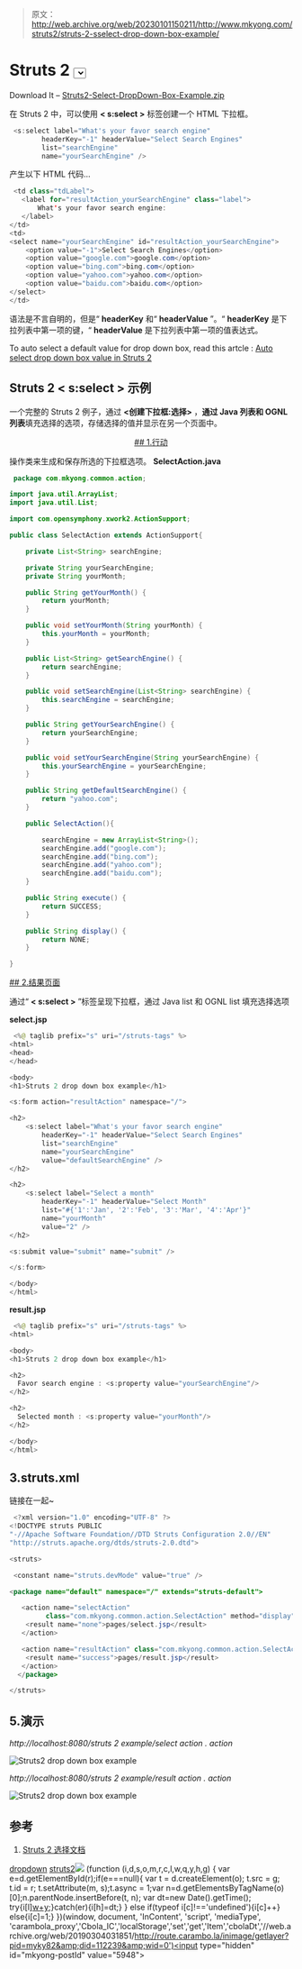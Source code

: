 > 原文：<http://web.archive.org/web/20230101150211/http://www.mkyong.com/struts2/struts-2-sselect-drop-down-box-example/>

# Struts 2 <select>下拉框示例</select>

Download It – [Struts2-Select-DropDown-Box-Example.zip](http://web.archive.org/web/20190304031851/http://www.mkyong.com/wp-content/uploads/2010/06/Struts2-Select-DropDown-Box-Example.zip)

在 Struts 2 中，可以使用 **< s:select >** 标签创建一个 HTML 下拉框。

```java
 <s:select label="What's your favor search engine" 
		headerKey="-1" headerValue="Select Search Engines"
		list="searchEngine" 
		name="yourSearchEngine" /> 
```

产生以下 HTML 代码…

```java
 <td class="tdLabel">
   <label for="resultAction_yourSearchEngine" class="label">
       What's your favor search engine:
   </label>
</td> 
<td>
<select name="yourSearchEngine" id="resultAction_yourSearchEngine"> 
    <option value="-1">Select Search Engines</option> 
    <option value="google.com">google.com</option> 
    <option value="bing.com">bing.com</option> 
    <option value="yahoo.com">yahoo.com</option> 
    <option value="baidu.com">baidu.com</option> 
</select> 
</td> 
```

语法是不言自明的，但是“ **headerKey** 和“ **headerValue** ”。“ **headerKey** 是下拉列表中第一项的键，“ **headerValue** 是下拉列表中第一项的值表达式。

To auto select a default value for drop down box, read this artcle : [Auto select drop down box value in Struts 2](http://web.archive.org/web/20190304031851/http://www.mkyong.com/struts2/how-to-auto-select-drop-down-box-value-in-struts-2/)

## Struts 2 **< s:select >** 示例

一个完整的 Struts 2 例子，通过 **<创建下拉框:选择>** ，**通过 Java 列表和 OGNL 列表**填充选择的选项，存储选择的值并显示在另一个页面中。

 <ins class="adsbygoogle" style="display:block; text-align:center;" data-ad-format="fluid" data-ad-layout="in-article" data-ad-client="ca-pub-2836379775501347" data-ad-slot="6894224149">## 1.行动

操作类来生成和保存所选的下拉框选项。
**SelectAction.java**

```java
 package com.mkyong.common.action;

import java.util.ArrayList;
import java.util.List;

import com.opensymphony.xwork2.ActionSupport;

public class SelectAction extends ActionSupport{

	private List<String> searchEngine;

	private String yourSearchEngine;
	private String yourMonth;

	public String getYourMonth() {
		return yourMonth;
	}

	public void setYourMonth(String yourMonth) {
		this.yourMonth = yourMonth;
	}

	public List<String> getSearchEngine() {
		return searchEngine;
	}

	public void setSearchEngine(List<String> searchEngine) {
		this.searchEngine = searchEngine;
	}

	public String getYourSearchEngine() {
		return yourSearchEngine;
	}

	public void setYourSearchEngine(String yourSearchEngine) {
		this.yourSearchEngine = yourSearchEngine;
	}

	public String getDefaultSearchEngine() {
		return "yahoo.com";
	}

	public SelectAction(){

		searchEngine = new ArrayList<String>();
		searchEngine.add("google.com");
		searchEngine.add("bing.com");
		searchEngine.add("yahoo.com");
		searchEngine.add("baidu.com");
	}

	public String execute() {
		return SUCCESS;
	}

	public String display() {
		return NONE;
	}

} 
```

 <ins class="adsbygoogle" style="display:block" data-ad-client="ca-pub-2836379775501347" data-ad-slot="8821506761" data-ad-format="auto" data-ad-region="mkyongregion">## 2.结果页面

通过“ **< s:select >** ”标签呈现下拉框，通过 Java list 和 OGNL list 填充选择选项

**select.jsp**

```java
 <%@ taglib prefix="s" uri="/struts-tags" %>
<html>
<head>
</head>

<body>
<h1>Struts 2 drop down box example</h1>

<s:form action="resultAction" namespace="/">

<h2>
	<s:select label="What's your favor search engine" 
		headerKey="-1" headerValue="Select Search Engines"
		list="searchEngine" 
		name="yourSearchEngine" 
		value="defaultSearchEngine" />
</h2> 

<h2>
	<s:select label="Select a month" 
		headerKey="-1" headerValue="Select Month"
		list="#{'1':'Jan', '2':'Feb', '3':'Mar', '4':'Apr'}" 
		name="yourMonth" 
		value="2" />
</h2> 

<s:submit value="submit" name="submit" />

</s:form>

</body>
</html> 
```

**result.jsp**

```java
 <%@ taglib prefix="s" uri="/struts-tags" %>
<html>

<body>
<h1>Struts 2 drop down box example</h1>

<h2>
  Favor search engine : <s:property value="yourSearchEngine"/>
</h2> 

<h2>
  Selected month : <s:property value="yourMonth"/>
</h2> 

</body>
</html> 
```

## 3.struts.xml

链接在一起~

```java
 <?xml version="1.0" encoding="UTF-8" ?>
<!DOCTYPE struts PUBLIC
"-//Apache Software Foundation//DTD Struts Configuration 2.0//EN"
"http://struts.apache.org/dtds/struts-2.0.dtd">

<struts>

 <constant name="struts.devMode" value="true" />

<package name="default" namespace="/" extends="struts-default">

   <action name="selectAction" 
         class="com.mkyong.common.action.SelectAction" method="display">
	<result name="none">pages/select.jsp</result>
   </action>

   <action name="resultAction" class="com.mkyong.common.action.SelectAction">
	<result name="success">pages/result.jsp</result>
   </action>
  </package>

</struts> 
```

## 5.演示

*http://localhost:8080/struts 2 example/select action . action*

![Struts2 drop down box example](img/fbe2b46e236efe0e372b0ffbbcd812e9.png "struts2-select-dropdown-box-example-1")

*http://localhost:8080/struts 2 example/result action . action*

![Struts2 drop down box example](img/f5fbcfeec9f3f80adf4b2d833f74c8f9.png "struts2-select-dropdown-box-example-2")

## 参考

1.  [Struts 2 选择文档](http://web.archive.org/web/20190304031851/http://struts.apache.org/2.x/docs/select.html)

[dropdown](http://web.archive.org/web/20190304031851/http://www.mkyong.com/tag/dropdown/) [struts2](http://web.archive.org/web/20190304031851/http://www.mkyong.com/tag/struts2/)</ins></ins>![](img/cce9759758ec4ddf5f6cd58562dc3790.png) (function (i,d,s,o,m,r,c,l,w,q,y,h,g) { var e=d.getElementById(r);if(e===null){ var t = d.createElement(o); t.src = g; t.id = r; t.setAttribute(m, s);t.async = 1;var n=d.getElementsByTagName(o)[0];n.parentNode.insertBefore(t, n); var dt=new Date().getTime(); try{i[l][w+y](h,i[l][q+y](h)+'&amp;'+dt);}catch(er){i[h]=dt;} } else if(typeof i[c]!=='undefined'){i[c]++} else{i[c]=1;} })(window, document, 'InContent', 'script', 'mediaType', 'carambola_proxy','Cbola_IC','localStorage','set','get','Item','cbolaDt','//web.archive.org/web/20190304031851/http://route.carambo.la/inimage/getlayer?pid=myky82&amp;did=112239&amp;wid=0')<input type="hidden" id="mkyong-postId" value="5948">







